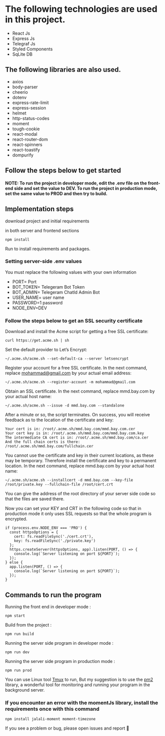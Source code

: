 # The following technologies are used in this project.

- React Js
- Express Js
- Telegraf Js
- Styled Components
- SqLite DB

## The following libraries are also used.

- axios
- body-parser
- cheerio
- dotenv
- express-rate-limit
- express-session
- helmet
- http-status-codes
- moment
- tough-cookie
- react-modal
- react-router-dom
- react-spinners
- react-toastify
- dompurify

## Follow the steps below to get started


#### NOTE: To run the project in developer mode, edit the .env file on the front-end side and set the value to **DEV**. To run the project in production mode, set the same value to **PROD** and then try to build.

## Implementation steps
download project and initial requirements

in both server and frontend sections
```
npm install
```
Run to install requirements and packages.

### Setting server-side .env values
You must replace the following values ​​with your own information

- PORT= Port
- BOT_TOKEN= Telegeram Bot Token
- BOT_ADMIN= Telegeram ChatId Admin Bot
- USER_NAME= user name
- PASSWORD=1 password
- NODE_ENV=DEV

### Follow the steps below to get an SSL security certificate

Download and install the Acme script for getting a free SSL certificate:

```
curl https://get.acme.sh | sh
```

Set the default provider to Let’s Encrypt:

```
~/.acme.sh/acme.sh --set-default-ca --server letsencrypt
```

Register your account for a free SSL certificate. In the next command, replace mohammad@gmail.com by your actual email address:

```
~/.acme.sh/acme.sh --register-account -m mohammad@gmail.com
```

Obtain an SSL certificate. In the next command, replace mmd.bay.com by your actual host name:

```
~/.acme.sh/acme.sh --issue -d mmd.bay.com --standalone
```

After a minute or so, the script terminates. On success, you will receive feedback as to the location of the certificate and key:

```
Your cert is in: /root/.acme.sh/mmd.bay.com/mmd.bay.com.cer
Your cert key is in: /root/.acme.sh/mmd.bay.com/mmd.bay.com.key
The intermediate CA cert is in: /root/.acme.sh/mmd.bay.com/ca.cer
And the full chain certs is there: /root/.acme.sh/mmd.bay.com/fullchain.cer

```

You cannot use the certificate and key in their current locations, as these may be temporary. Therefore install the certificate and key to a permanent location. In the next command, replace mmd.bay.com by your actual host name:

```
~/.acme.sh/acme.sh --installcert -d mmd.bay.com --key-file /root/private.key --fullchain-file /root/cert.crt
```

You can give the address of the root directory of your server side code so that the files are saved there.

Now you can set your KEY and CRT in the following code so that in production mode it only uses SSL requests so that the whole program is encrypted.

```
if (process.env.NODE_ENV === 'PRO') {
  const httpsOptions = {
    cert: fs.readFileSync('./cert.crt'),
    key: fs.readFileSync('./private.key')
  };
  https.createServer(httpsOptions, app).listen(PORT, () => {
    console.log(`Server listening on port ${PORT}`);
  });
} else {
  app.listen(PORT, () => {
    console.log(`Server listening on port ${PORT}`);
  });
}
```

## Commands to run the program

Running the front end in developer mode :
```
npm start
```

Build from the project :
```
npm run build
```

Running the server side program in developer mode :
```
npm run dev
```

Running the server side program in production mode :
```
npm run prod
```

You can use Linux tool [Tmux](https://tmuxcheatsheet.com/) to run, But my suggestion is to use the [pm2](https://pm2.keymetrics.io/) library, a wonderful tool for monitoring and running your program in the background server.


### If you encounter an error with the momentJs library, install the requirements once with this command

```
npm install jalali-moment moment-timezone
```

If you see a problem or bug, please open issues and report 🤍